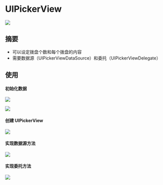 # UIPickerView

![](https://ws3.sinaimg.cn/large/006tKfTcly1fjz218i3puj308w055glr.jpg)

## 摘要

- 可以设定拨盘个数和每个拨盘的内容
- 需要数据源（UIPickerViewDataSource）和委托（UIPickerViewDelegate）

## 使用

#### 初始化数据

![](https://ws2.sinaimg.cn/large/006tNc79ly1fjz5jpg57mj31kw09vtcy.jpg)

![](https://ws3.sinaimg.cn/large/006tNc79ly1fjz5kbq0xrj31kw0f6dld.jpg)

#### 创建 UIPickerView

![](https://ws2.sinaimg.cn/large/006tNc79ly1fjz5l9kdxbj31kw0ftn2d.jpg)

#### 实现数据源方法

![](https://ws2.sinaimg.cn/large/006tKfTcly1fjz51ia9eij31kw0ge42c.jpg)

#### 实现委托方法

![](https://ws3.sinaimg.cn/large/006tNc79ly1fjz51yt6rmj31kw0o1tfx.jpg)


